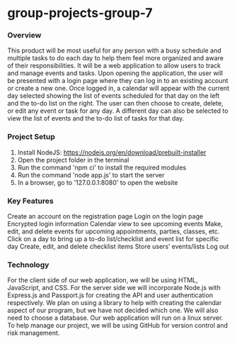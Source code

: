 ﻿# group-projects-group-7

### Overview
This product will be most useful for any person with a busy schedule and multiple tasks to do each day to help them feel more organized and aware of their responsibilities. It will be a web application to allow users to track and manage events and tasks. Upon opening the application, the user will be presented with a login page where they can log in to an existing account or create a new one. Once logged in, a calendar will appear with the current day selected showing the list of events scheduled for that day on the left and the to-do list on the right. The user can then choose to create, delete, or edit any event or task for any day. A different day can also be selected to view the list of events and the to-do list of tasks for that day.

### Project Setup
1. Install NodeJS: https://nodejs.org/en/download/prebuilt-installer
2. Open the project folder in the terminal
3. Run the command 'npm ci' to install the required modules
4. Run the command 'node app.js' to start the server
5. In a browser, go to '127.0.0.1:8080' to open the website

### Key Features
Create an account on the registration page
Login on the login page
Encrypted login information
Calendar view to see upcoming events
Make, edit, and delete events for upcoming appointments, parties, classes, etc.
Click on a day to bring up a to-do list/checklist and event list for specific day
Create, edit, and delete checklist items
Store users’ events/lists
Log out

### Technology
For the client side of our web application, we will be using HTML, JavaScript, and CSS. For the server side we will incorporate Node.js with Express.js and Passport.js for creating the API and user authentication respectively. We plan on using a library to help with creating the calendar aspect of our program, but we have not decided which one. We will also need to choose a database. Our web application will run on a linux server. To help manage our project, we will be using GitHub for version control and risk management.
